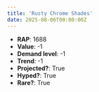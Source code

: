 ```yaml
---
title: 'Rusty Chrome Shades'
date: 2025-08-06T00:00:00Z
---
```

- **RAP**: 1688
- **Value**: -1
- **Demand level**: -1
- **Trend**: -1
- **Projected?**: True
- **Hyped?**: True
- **Rare?**: True
